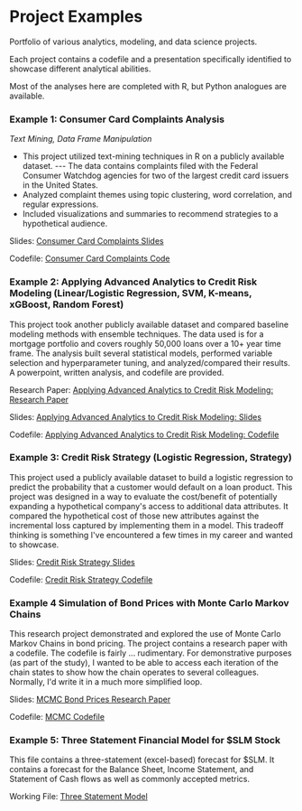 # Project Examples
Portfolio of various analytics, modeling, and data science projects. 

Each project contains a codefile and a presentation specifically identified to showcase different analytical abilities. 

Most of the analyses here are completed with R, but Python analogues are available.

### Example 1: Consumer Card Complaints Analysis 
*Text Mining, Data Frame Manipulation*
- This project utilized text-mining techniques in R on a publicly available dataset.
--- The data contains complaints filed with the Federal Consumer Watchdog agencies for two of the largest credit card issuers in the United States.
- Analyzed complaint themes using topic clustering, word correlation, and regular expressions.
- Included visualizations and summaries to recommend strategies to a hypothetical audience. 

Slides: [Consumer Card Complaints Slides](Consumer%20Card%20Complaints%20Analysis/complaints_slides.pdf)

Codefile: [Consumer Card Complaints Code](https://github.com/abech6565/project-examples/blob/main/Consumer%20Card%20Complaints%20Analysis/complaints_codefile.Rmd)

### Example 2: Applying Advanced Analytics to Credit Risk Modeling (Linear/Logistic Regression, SVM, K-means, xGBoost, Random Forest)
This project took another publicly available dataset and compared baseline modeling methods with ensemble techniques. The data used is for a mortgage portfolio and covers roughly 50,000 loans over a 10+ year time frame. The analysis built several statistical models, performed variable selection and hyperparameter tuning, and analyzed/compared their results. A powerpoint, written analysis, and codefile are provided.

Research Paper: [Applying Advanced Analytics to Credit Risk Modeling: Research Paper](https://github.com/abech6565/project-examples/blob/main/Credit%20Risk%20Modeling/Applying%20Advanced%20Analytics%20to%20Credit%20Risk%20Modeling.pdf)

Slides: [Applying Advanced Analytics to Credit Risk Modeling: Slides](https://github.com/abech6565/project-examples/blob/main/Credit%20Risk%20Modeling/Applying%20Advanced%20Analytics%20to%20Credit%20Risk%20Modeling_slides.pdf)

Codefile: [Applying Advanced Analytics to Credit Risk Modeling: Codefile](https://github.com/abech6565/project-examples/blob/main/Credit%20Risk%20Modeling/Applying%20Advanced%20Analytics%20to%20Credit%20Risk.R)

### Example 3: Credit Risk Strategy (Logistic Regression, Strategy)
This project used a publicly available dataset to build a logistic regression to predict the probability that a customer would default on a loan product. This project was designed in a way to evaluate the cost/benefit of potentially expanding a hypothetical company's access to additional data attributes. It compared the hypothetical cost of those new attributes against the incremental loss captured by implementing them in a model. This tradeoff thinking is something I've encountered a few times in my career and wanted to showcase.

Slides: [Credit Risk Strategy Slides](https://github.com/abech6565/project-examples/blob/main/Credit%20Risk%20Modeling/Strategy%20Example.pdf)

Codefile: [Credit Risk Strategy Codefile](https://github.com/abech6565/project-examples/blob/main/Credit%20Risk%20Modeling/Logistic_Overview.Rmd)

### Example 4 Simulation of Bond Prices with Monte Carlo Markov Chains 
This research project demonstrated and explored the use of Monte Carlo Markov Chains in bond pricing. The project contains a research paper with a codefile. The codefile is fairly ... rudimentary. For demonstrative purposes (as part of the study), I wanted to be able to access each iteration of the chain states to show how the chain operates to several colleagues. Normally, I'd write it in a much more simplified loop. 

Slides: [MCMC Bond Prices Research Paper](https://github.com/abech6565/project-examples/blob/main/Simulation%20of%20Bond%20Prices/Simulation%20of%20Bond%20Prices.pdf)

Codefile: [MCMC Codefile](https://github.com/abech6565/project-examples/blob/main/Simulation%20of%20Bond%20Prices/MCMC%20Simulation%20Bond%20Prices.R)

### Example 5: Three Statement Financial Model for $SLM Stock
This file contains a three-statement (excel-based) forecast for $SLM. It contains a forecast for the Balance Sheet, Income Statement, and Statement of Cash flows as well as commonly accepted metrics. 

Working File: [Three Statement Model](https://github.com/abech6565/project-examples/blob/main/Financial%20Modeling/SLM%20Three%20Statement%20Model.xlsx)

